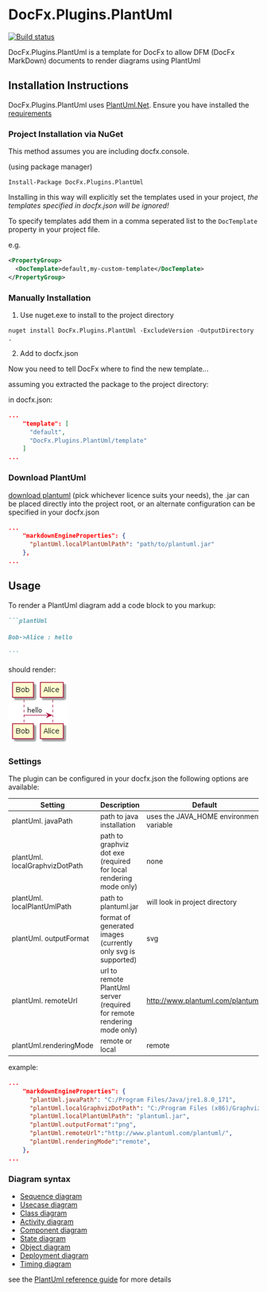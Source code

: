 # DocFx.Plugins.PlantUml

[![Build status](https://ci.appveyor.com/api/projects/status/nop5uo1k4adrhne4?svg=true)](https://ci.appveyor.com/project/KevReed/docfx-plugins-plantuml)

DocFx.Plugins.PlantUml is a template for DocFx to allow DFM (DocFx MarkDown) documents to render diagrams using PlantUml

## Installation Instructions

DocFx.Plugins.PlantUml uses [PlantUml.Net](https://github.com/KevReed/PlantUml.Net).
Ensure you have installed the [requirements](https://github.com/KevReed/PlantUml.Net#requirements)

### Project Installation via NuGet

This method assumes you are including docfx.console.

(using package manager)

```PM
Install-Package DocFx.Plugins.PlantUml
```

Installing in this way will explicitly set the templates used in your project, *the templates specified in docfx.json will be ignored!*

To specify templates add them in a comma seperated list to the `DocTemplate` property in your project file.

e.g.

```xml
<PropertyGroup>
  <DocTemplate>default,my-custom-template</DocTemplate>
</PropertyGroup>
```

### Manually Installation

1. Use nuget.exe to install to the project directory

```command
nuget install DocFx.Plugins.PlantUml -ExcludeVersion -OutputDirectory .
```

2. Add to docfx.json

Now you need to tell DocFx where to find the new template...

assuming you extracted the package to the project directory:

in docfx.json:

```json
...
    "template": [
      "default",
      "DocFx.Plugins.PlantUml/template"
    ]
...
```

### Download PlantUml

[download plantuml](http://plantuml.com/download) (pick whichever licence suits your needs), the .jar can be placed directly into the project root, or an alternate configuration can be specified in your docfx.json

```json
...
    "markdownEngineProperties": {
      "plantUml.localPlantUmlPath": "path/to/plantuml.jar"
    },
...
```

## Usage

To render a PlantUml diagram add a code block to you markup:

````markdown
```plantUml

Bob->Alice : hello

```
````

should render:

![Bob->Alice : hello](example.png)

### Settings

The plugin can be configured in your docfx.json
the following options are available:

| Setting                        | Description                                                             | Default                                 |
|--------------------------------|-------------------------------------------------------------------------|-----------------------------------------|
| plantUml. javaPath             | path to java installation                                               | uses the JAVA_HOME environment variable |
| plantUml. localGraphvizDotPath | path to graphviz dot exe (required for local rendering mode only)       | none                                    |
| plantUml. localPlantUmlPath    | path to plantuml.jar                                                    | will look in project directory          |
| plantUml. outputFormat         | format of generated images (currently only svg is supported)            | svg                                     |
| plantUml. remoteUrl            | url to remote PlantUml server (required for remote rendering mode only) | http://www.plantuml.com/plantuml/       |
| plantUml.renderingMode         | remote or local                                                         | remote                                  |

example:

```json
...
    "markdownEngineProperties": {
      "plantUml.javaPath": "C:/Program Files/Java/jre1.8.0_171",
      "plantUml.localGraphvizDotPath": "C:/Program Files (x86)/Graphviz2.38/bin/dot.exe",
      "plantUml.localPlantUmlPath": "plantuml.jar",
      "plantUml.outputFormat":"png",
      "plantUml.remoteUrl":"http://www.plantuml.com/plantuml/",
      "plantUml.renderingMode":"remote",
    },
...
```

### Diagram syntax

* [Sequence diagram](http://plantuml.com/sequence-diagram)
* [Usecase diagram](http://plantuml.com/use-case-diagram)
* [Class diagram](http://plantuml.com/activity-diagram-beta)
* [Activity diagram](http://plantuml.com/activity-diagram-beta)
* [Component diagram](http://plantuml.com/component-diagram)
* [State diagram](http://plantuml.com/state-diagram)
* [Object diagram](http://plantuml.com/object-diagram)
* [Deployment diagram](http://plantuml.com/deployment-diagram)
* [Timing diagram](http://plantuml.com/timing-diagram)

see the [PlantUml reference guide](http://plantuml.com/PlantUML_Language_Reference_Guide.pdf) for more details